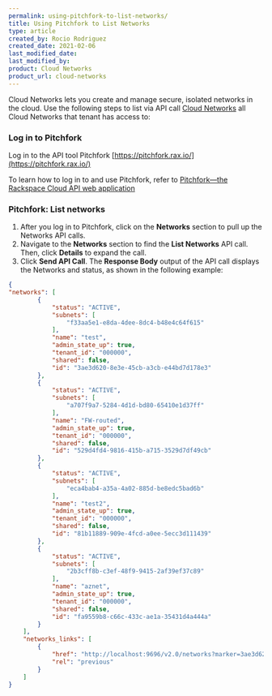 ```yaml
---
permalink: using-pitchfork-to-list-networks/
title: Using Pitchfork to List Networks
type: article
created_by: Rocio Rodriguez
created_date: 2021-02-06
last_modified_date: 
last_modified_by: 
product: Cloud Networks
product_url: cloud-networks
---
```


Cloud Networks lets you create and manage secure, isolated networks in the cloud. Use the following steps to list via API call [Cloud Networks](https://docs.rackspace.com/support/how-to/cloud-networks) all Cloud Networks that tenant has access to: 

### Log in to Pitchfork

Log in to the API tool Pitchfork [https://pitchfork.rax.io/](https://pitchfork.rax.io/)

To learn how to log in to and use Pitchfork, refer to [Pitchfork—the Rackspace Cloud API web application](https://docs.rackspace.com/support/how-to/pitchfork-the-rackspace-cloud-api-web-application)

### Pitchfork: List networks

1. After you log in to Pitchfork, click on the **Networks** section to pull up the Networks API calls.
2. Navigate to the **Networks** section to find the **List Networks** API call. Then, click **Details** to expand the call.
3. Click **Send API Call**. The **Response Body** output of the API call displays the Networks and status, as shown in the following example:

```json
{
"networks": [
        {
            "status": "ACTIVE", 
            "subnets": [
                "f33aa5e1-e8da-4dee-8dc4-b48e4c64f615"
            ], 
            "name": "test", 
            "admin_state_up": true, 
            "tenant_id": "000000", 
            "shared": false, 
            "id": "3ae3d620-8e3e-45cb-a3cb-e44bd7d178e3"
        }, 
        {
            "status": "ACTIVE", 
            "subnets": [
                "a707f9a7-5284-4d1d-bd80-65410e1d37ff"
            ], 
            "name": "FW-routed", 
            "admin_state_up": true, 
            "tenant_id": "000000", 
            "shared": false, 
            "id": "529d4fd4-9816-415b-a715-3529d7df49cb"
        }, 
        {
            "status": "ACTIVE", 
            "subnets": [
                "eca4bab4-a35a-4a02-885d-be8edc5bad6b"
            ], 
            "name": "test2", 
            "admin_state_up": true, 
            "tenant_id": "000000", 
            "shared": false, 
            "id": "81b11889-909e-4fcd-a0ee-5ecc3d111439"
        }, 
        {
            "status": "ACTIVE", 
            "subnets": [
                "2b3cff8b-c3ef-48f9-9415-2af39ef37c89"
            ], 
            "name": "aznet", 
            "admin_state_up": true, 
            "tenant_id": "000000", 
            "shared": false, 
            "id": "fa9559b8-c66c-433c-ae1a-35431d4a444a"
        }
    ], 
    "networks_links": [
        {
            "href": "http://localhost:9696/v2.0/networks?marker=3ae3d621-8e3e-45cb-a3cb-e44bd7d178e2&page_reverse=True", 
            "rel": "previous"
        }
    ]
}
```
